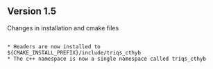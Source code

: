 Version 1.5
-----------

Changes in installation and cmake files
~~~~~~~~~~~~~~~~~~~~~~~~~~~~~~~~~~~~~~~

* Headers are now installed to ${CMAKE_INSTALL_PREFIX}/include/triqs_cthyb
* The c++ namespace is now a single namespace called triqs_cthyb
